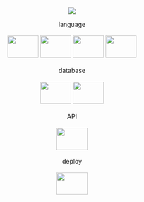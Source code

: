 <div align="center">
	<img src="https://capsule-render.vercel.app/api?type=cylinder&color=auto&text=BE%20Developer&fontAlignY=45&fontSize=40&height=150&animation=blinking&desc=HwangSeonguk&descAlignY=70"><br>

language<br><br>
<img height="50" width="70" src="https://cdn.simpleicons.org/javascript/F7DF1E" />
<img height="50" width="70" src="https://cdn.simpleicons.org/css3/1572B6" />
<img height="50" width="70" src="https://cdn.simpleicons.org/html5/E34F26" />
<img height="50" width="70" src="https://cdn.simpleicons.org/jquery/0769AD" />
<br><br>
database<br><br>
<img height="50" width="70" src="https://cdn.simpleicons.org/mysql/4479A1" />
<img height="50" width="70" src="https://cdn.simpleicons.org/mongodb/47A248" />
<br><br>
API<br><br>
<img height="50" width="70" src="https://cdn.simpleicons.org/naver/03C75A" />
<br><br>
deploy<br><br>
<img height="50" width="70" src="https://cdn.simpleicons.org/amazonec2/FF9900" />
</div>

<!--
**HwangSeonguk/HwangSeonguk** is a ✨ _special_ ✨ repository because its `README.md` (this file) appears on your GitHub profile.

Here are some ideas to get you started:

- 🔭 I’m currently working on ...
- 🌱 I’m currently learning ...
- 👯 I’m looking to collaborate on ...
- 🤔 I’m looking for help with ...
- 💬 Ask me about ...
- 📫 How to reach me: ...
- 😄 Pronouns: ...
- ⚡ Fun fact: ...
-->
